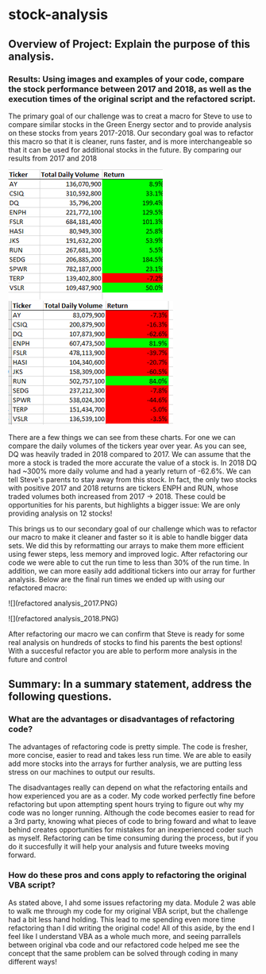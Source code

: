 # stock-analysis

## Overview of Project: Explain the purpose of this analysis.
### Results: Using images and examples of your code, compare the stock performance between 2017 and 2018, as well as the execution times of the original script and the refactored script.
The primary goal of our challenge was to creat a macro for Steve to use to compare similar stocks in the Green Energy sector and to provide analysis on these stocks from years 2017-2018. Our secondary goal was to refactor this macro so that it is cleaner, runs faster, and is more interchangeable so that it can be used for additional stocks in the future. By comparing our results from 2017 and 2018

  ![](VBA_Challenge_2017.PNG)     ![](VBA_Challenge_2018.PNG) 
  
There are a few things we can see from these charts. For one we can compare the daily volumes of the tickers year over year. As you can see, DQ was heavily traded in 2018 compared to 2017. We can assume that the more a stock is traded the more accurate the value of a stock is. In 2018 DQ had ~300% more daily volume and had a yearly return of -62.6%. We can tell Steve's parents to stay away from this stock. In fact, the only two stocks with positive 2017 and 2018 returns are tickers ENPH and RUN, whose traded volumes both increased from 2017 -> 2018. These could be opportunities for his parents, but highlights a bigger issue: We are only providing analysis on 12 stocks!

This brings us to our secondary goal of our challenge which was to refactor our macro to make it cleaner and faster so it is able to handle bigger data sets. We did this by reformatting our arrays to make them more efficient using fewer steps, less memory and improved logic. After refactoring our code we were able to cut the run time to less than 30% of the run time. In addition, we can more easily add additional tickers into our array for further analysis. Below are the final run times we ended up with using our refactored macro:

  ![](refactored analysis_2017.PNG)     
  
  ![](refactored analysis_2018.PNG) 
                  
After refactoring our macro we can confirm that Steve is ready for some real analysis on hundreds of stocks to find his parents the best options! With a succesful refactor you are able to perform more analysis in the future and control
  
## Summary: In a summary statement, address the following questions.
### What are the advantages or disadvantages of refactoring code?
The advantages of refactoring code is pretty simple. The code is fresher, more concise, easier to read and takes less run time. We are able to easily add more stocks into the arrays for further analysis, we are putting less stress on our machines to output our results. 

The disadvantages really can depend on what the refactoring entails and how experienced you are as a coder. My code worked perfectly fine before refactoring but upon attempting spent hours trying to figure out why my code was no longer running. Although the code becomes easier to read for a 3rd party, knowing what pieces of code to bring foward and what to leave behind creates opportunities for mistakes for an inexperienced coder such as myself. Refactoring can be time consuming during the process, but if you do it succesfully it will help your analysis and future tweeks moving forward.

### How do these pros and cons apply to refactoring the original VBA script?

As stated above, I ahd some issues refactoring my data. Module 2 was able to walk me through my code for my original VBA script, but the challenge had a bit less hand holding. This lead to me spending even more time refactoring than I did writing the original code! All of this aside, by the end I feel like I understand VBA as a whole much more, and seeing parrallels between original vba code and our refactored code helped me see the concept that the same problem can be solved through coding in many different ways! 
